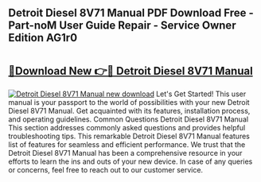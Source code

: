 ## Detroit Diesel 8V71 Manual PDF Download Free - Part-noM User Guide Repair - Service Owner Edition AG1r0

# <h2><a href="http://bc14682.oget.top/?id=Detroit+Diesel+8V71+Manual">🔗Download New 👉🔴 Detroit Diesel 8V71 Manual</a></h2>

[![Detroit Diesel 8V71 Manual new download](https://i.imgur.com/5g1atiW.png)](http://bc14682.oget.top/?id=Detroit+Diesel+8V71+Manual)
Let's Get Started! This user manual is your passport to the world of possibilities with your new Detroit Diesel 8V71 Manual. Get acquainted with its features, installation process, and operating guidelines. Common Questions Detroit Diesel 8V71 Manual This section addresses commonly asked questions and provides helpful troubleshooting tips. This remarkable Detroit Diesel 8V71 Manual features list of features for seamless and efficient performance. We trust that the Detroit Diesel 8V71 Manual has been a comprehensive resource in your efforts to learn the ins and outs of your new device. In case of any queries or concerns, feel free to reach out to our customer service.
